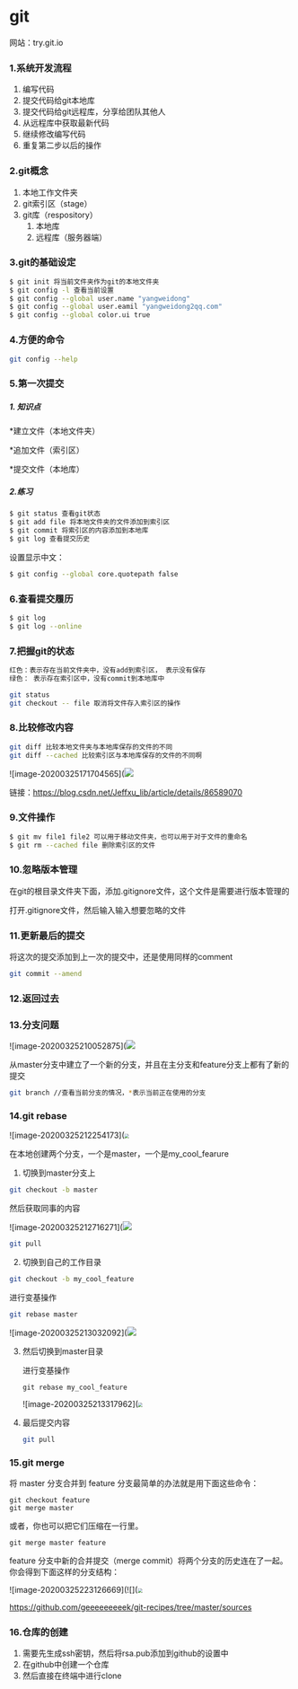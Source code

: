 # git

网站：try.git.io

### 1.系统开发流程

1. 编写代码
2. 提交代码给git本地库
3. 提交代码给git远程库，分享给团队其他人
4. 从远程库中获取最新代码
5. 继续修改编写代码
6. 重复第二步以后的操作



### 2.git概念

1. 本地工作文件夹
2. git索引区（stage）
3. git库（respository）
   1. 本地库
   2. 远程库（服务器端）



### 3.git的基础设定

```bash
$ git init 将当前文件夹作为git的本地文件夹
$ git config -l 查看当前设置
$ git config --global user.name "yangweidong"
$ git config --global user.eamil "yangweidong2qq.com"
$ git config --global color.ui true 
```



### 4.方便的命令

```bash
git config --help
```



### 5.第一次提交

##### 1. 知识点

*建立文件（本地文件夹）

*追加文件（索引区）

*提交文件（本地库）



##### 2.练习

```bash
$ git status 查看git状态
$ git add file 将本地文件夹的文件添加到索引区
$ git commit 将索引区的内容添加到本地库
$ git log 查看提交历史
```

设置显示中文：

```bash
$ git config --global core.quotepath false
```





### 6.查看提交履历

```bash
$ git log 
$ git log --online
```



### 7.把握git的状态

```txt
红色：表示存在当前文件夹中，没有add到索引区， 表示没有保存
绿色： 表示存在索引区中，没有commit到本地库中
```

```bash
git status
git checkout -- file 取消将文件存入索引区的操作
```



### 8.比较修改内容

 ```bash
git diff 比较本地文件夹与本地库保存的文件的不同
git diff --cached 比较索引区与本地库保存的文件的不同啊
 ```

![image-20200325171704565](![](https://raw.githubusercontent.com/a11enyang/Picture/master/img/image-20200325171704565.png)



链接：https://blog.csdn.net/Jeffxu_lib/article/details/86589070

### 9.文件操作

```bash
$ git mv file1 file2 可以用于移动文件夹，也可以用于对于文件的重命名
$ git rm --cached file 删除索引区的文件
```



### 10.忽略版本管理

在git的根目录文件夹下面，添加.gitignore文件，这个文件是需要进行版本管理的

打开.gitignore文件，然后输入输入想要忽略的文件



### 11.更新最后的提交

将这次的提交添加到上一次的提交中，还是使用同样的comment

```bash
git commit --amend
```



### 12.返回过去







### 13.分支问题

![image-20200325210052875](![](https://raw.githubusercontent.com/a11enyang/Picture/master/img/image-20200325210052875.png)

从master分支中建立了一个新的分支，并且在主分支和feature分支上都有了新的提交



```bash
git branch //查看当前分支的情况，*表示当前正在使用的分支
```





### 14.git rebase

![image-20200325212254173](<img src="https://raw.githubusercontent.com/a11enyang/Picture/master/img/image-20200325212254173.png" style="zoom:50%;" />

在本地创建两个分支，一个是master，一个是my_cool_fearure

1. 切换到master分支上

```bash
git checkout -b master
```

然后获取同事的内容

![image-20200325212716271](![](https://raw.githubusercontent.com/a11enyang/Picture/master/img/image-20200325212716271.png)

```bash
git pull
```

2. 切换到自己的工作目录

```bash
git checkout -b my_cool_feature
```

进行变基操作

```bash
git rebase master
```

![image-20200325213032092](<img src="https://raw.githubusercontent.com/a11enyang/Picture/master/img/image-20200325213032092.png" />



3. 然后切换到master目录

   进行变基操作

   ```
   git rebase my_cool_feature
   ```

   ![image-20200325213317962](<img src="https://raw.githubusercontent.com/a11enyang/Picture/master/img/image-20200325213032092.png" style="zoom:50%;" />

4. 最后提交内容

   ```bash
   git pull
   ```

   

### 15.git merge

将 master 分支合并到 feature 分支最简单的办法就是用下面这些命令：

```
git checkout feature
git merge master
```

或者，你也可以把它们压缩在一行里。

```
git merge master feature
```

feature 分支中新的合并提交（merge commit）将两个分支的历史连在了一起。你会得到下面这样的分支结构：

![image-20200325223126669](![](<img src="https://raw.githubusercontent.com/a11enyang/Picture/master/img/image-20200325223126669.png" style="zoom:50%;" />

https://github.com/geeeeeeeeek/git-recipes/tree/master/sources





### 16.仓库的创建

1. 需要先生成ssh密钥，然后将rsa.pub添加到github的设置中
2. 在github中创建一个仓库
3. 然后直接在终端中进行clone